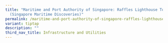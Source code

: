 ```yaml
---
title: "Maritime and Port Authority of Singapore: Raffles Lighthouse Tour
  (Singapore Maritime Discoveries)"
permalink: /maritime-and-port-authority-of-singapore-raffles-lighthouse-tour-singapore-maritime-discoveries/
variant: tiptap
description: ""
third_nav_title: Infrastructure and Utilities
---
```

